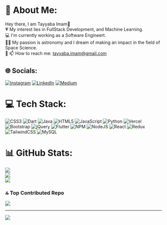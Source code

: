 

# 💫 About Me:
Hey there, I am Tayyaba Imam👋<br>💗 My interest lies in FullStack Development, and Machine Learning.<br>💻 I'm currently working as a Software Engineert.<br>👩‍🚀 My passion is astronomy and I dream of making an impact in the field of Space Science.<br>🔭 📫 How to reach me: tayyaba.imam@gmail.com


## 🌐 Socials:
[![Instagram](https://img.shields.io/badge/Instagram-%23E4405F.svg?logo=Instagram&logoColor=white)](https://instagram.com/tayyabaimam) [![LinkedIn](https://img.shields.io/badge/LinkedIn-%230077B5.svg?logo=linkedin&logoColor=white)](https://linkedin.com/in/tayyabaimam) [![Medium](https://img.shields.io/badge/Medium-12100E?logo=medium&logoColor=white)](https://medium.com/@tayyaba.imam)


# 💻 Tech Stack:
![CSS3](https://img.shields.io/badge/css3-%231572B6.svg?style=for-the-badge&logo=css3&logoColor=white) ![Dart](https://img.shields.io/badge/dart-%230175C2.svg?style=for-the-badge&logo=dart&logoColor=white) ![Java](https://img.shields.io/badge/java-%23ED8B00.svg?style=for-the-badge&logo=java&logoColor=white) ![HTML5](https://img.shields.io/badge/html5-%23E34F26.svg?style=for-the-badge&logo=html5&logoColor=white) ![JavaScript](https://img.shields.io/badge/javascript-%23323330.svg?style=for-the-badge&logo=javascript&logoColor=%23F7DF1E) ![Python](https://img.shields.io/badge/python-3670A0?style=for-the-badge&logo=python&logoColor=ffdd54) ![Vercel](https://img.shields.io/badge/vercel-%23000000.svg?style=for-the-badge&logo=vercel&logoColor=white) ![Bootstrap](https://img.shields.io/badge/bootstrap-%23563D7C.svg?style=for-the-badge&logo=bootstrap&logoColor=white) ![jQuery](https://img.shields.io/badge/jquery-%230769AD.svg?style=for-the-badge&logo=jquery&logoColor=white) ![Flutter](https://img.shields.io/badge/Flutter-%2302569B.svg?style=for-the-badge&logo=Flutter&logoColor=white) ![NPM](https://img.shields.io/badge/NPM-%23000000.svg?style=for-the-badge&logo=npm&logoColor=white) ![NodeJS](https://img.shields.io/badge/node.js-6DA55F?style=for-the-badge&logo=node.js&logoColor=white) ![React](https://img.shields.io/badge/react-%2320232a.svg?style=for-the-badge&logo=react&logoColor=%2361DAFB) ![Redux](https://img.shields.io/badge/redux-%23593d88.svg?style=for-the-badge&logo=redux&logoColor=white) ![TailwindCSS](https://img.shields.io/badge/tailwindcss-%2338B2AC.svg?style=for-the-badge&logo=tailwind-css&logoColor=white) ![MySQL](https://img.shields.io/badge/mysql-%2300f.svg?style=for-the-badge&logo=mysql&logoColor=white)
# 📊 GitHub Stats:
![](https://github-readme-stats.vercel.app/api?username=tayyabaimam&theme=dark&hide_border=false&include_all_commits=false&count_private=false)<br/>
![](https://github-readme-streak-stats.herokuapp.com/?user=tayyabaimam&theme=dark&hide_border=false)<br/>
![](https://github-readme-stats.vercel.app/api/top-langs/?username=tayyabaimam&theme=dark&hide_border=false&include_all_commits=false&count_private=false&layout=compact)

### 🔝 Top Contributed Repo
![](https://github-contributor-stats.vercel.app/api?username=tayyabaimam&limit=5&theme=dracula&combine_all_yearly_contributions=true)

---
[![](https://visitcount.itsvg.in/api?id=tayyabaimam&icon=0&color=0)](https://visitcount.itsvg.in)

<!-- Proudly created with GPRM ( https://gprm.itsvg.in ) -->
